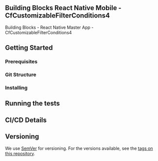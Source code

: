## Building Blocks React Native Mobile -  CfCustomizableFilterConditions4

Building Blocks - React Native Master App - CfCustomizableFilterConditions4

## Getting Started

### Prerequisites

### Git Structure

### Installing

## Running the tests

## CI/CD Details

## Versioning

We use [SemVer](http://semver.org/) for versioning. For the versions available, see the [tags on this repository](https://github.com/your/project/tags).